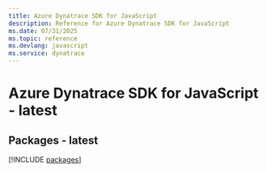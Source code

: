 ```yaml
---
title: Azure Dynatrace SDK for JavaScript
description: Reference for Azure Dynatrace SDK for JavaScript
ms.date: 07/31/2025
ms.topic: reference
ms.devlang: javascript
ms.service: dynatrace
---
```

# Azure Dynatrace SDK for JavaScript - latest
## Packages - latest
[!INCLUDE [packages](dynatrace-index.md)]